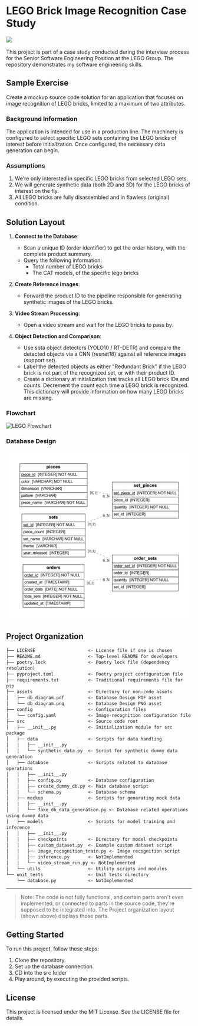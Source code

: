# LEGO Brick Image Recognition Case Study

<a target="_blank" href="https://cookiecutter-data-science.drivendata.org/">
    <img src="https://img.shields.io/badge/CCDS-Project%20template-328F97?logo=cookiecutter" />
</a>

This project is part of a case study conducted during the interview process for the Senior Software Engineering Position at the LEGO Group. The repository demonstrates my software engineering skills.

## Sample Exercise

Create a mockup source code solution for an application that focuses on image recognition of LEGO bricks, limited to a maximum of two attributes.

### Background Information

The application is intended for use in a production line. The machinery is configured to select specific LEGO sets containing the LEGO bricks of interest before initialization. Once configured, the necessary data generation can begin.

### Assumptions

1. We're only interested in specific LEGO bricks from selected LEGO sets.
2. We will generate synthetic data (both 2D and 3D) for the LEGO bricks of interest on the fly.
3. All LEGO bricks are fully disassembled and in flawless (original) condition.

## Solution Layout

1. **Connect to the Database**:
   - Scan a unique ID (order identifier) to get the order history, with the complete product summary.
   - Query the following information:
     - Total number of LEGO bricks
     - The CAT models, of the specific lego bricks

2. **Create Reference Images**:
   - Forward the product ID to the pipeline responsible for generating synthetic images of the LEGO bricks.

3. **Video Stream Processing**:
   - Open a video stream and wait for the LEGO bricks to pass by.

4. **Object Detection and Comparison**:
   - Use sota object detectors (YOLO10 / RT-DETR) and compare the detected objects via a CNN (resnet18) against all reference images (support set).
   - Label the detected objects as either "Redundant Brick" if the LEGO brick is not part of the recognized set, or with their product ID.
   - Create a dictionary at initialization that tracks all LEGO brick IDs and counts. Decrement the count each time a LEGO brick is recognized. This dictionary will provide information on how many LEGO bricks are missing.


### Flowchart

![LEGO Flowchart]()

### Database Design

![Database Design](/assets/db_diagram.png)


## Project Organization

```
├── LICENSE                    <- License file if one is chosen
├── README.md                  <- Top-level README for developers
├── poetry.lock                <- Poetry lock file (dependency resolution)
├── pyproject.toml             <- Poetry project configuration file
├── requirements.txt           <- Traditional requirements file for pip
├── assets                     <- Directory for non-code assets
│   ├── db_diagram.pdf         <- Database Design PDF asset
│   └── db_diagram.png         <- Database Design PNG asset
├── config                     <- Configuration files
│   └── config.yaml            <- Image-recognition configuration file
├── src                        <- Source code root
│   ├── __init__.py            <- Initialization module for src package
│   ├── data                   <- Scripts for data handling
│   │   ├── __init__.py
│   │   └── synthetic_data.py  <- Script for synthetic dummy data generation
│   ├── database               <- Scripts related to database operations
│   │   ├── __init__.py
│   │   ├── config.py          <- Database configuration
│   │   ├── create_dummy_db.py <- Main database script
│   │   └── schema.py          <- Database schema
│   ├── mockup                 <- Scripts for generating mock data
│   │   ├── __init__.py
│   │   └── fake_db_data_generation.py <- Database related operations using dummy data
│   ├── models                 <- Scripts for model training and inference
│   │   ├── __init__.py
│   │   ├── checkpoints        <- Directory for model checkpoints
│   │   ├── custom_dataset.py  <- Example custom dataset script
│   │   ├── image_recognition_train.py <- Image recognition script
│   │   ├── inference.py       <- NotImplemented
│   │   └── video_stream_run.py <- NotImplemented
│   └── utils                  <- Utility scripts and modules
└── unit_tests                 <- Unit tests directory
    └── database.py            <- NotImplemented

```

--------

> Note: The code is not fully functional, and certain parts aren't even implemented,
> or connected to parts in the source code, they're supposed to be integrated into.
> The Project organization layout (shown above) displays those parts.

## Getting Started

To run this project, follow these steps:

1. Clone the repository.
2. Set up the database connection.
3. CD into the src folder
4. Play around, by executing the provided scripts.


## License

This project is licensed under the MIT License. See the LICENSE file for details.
